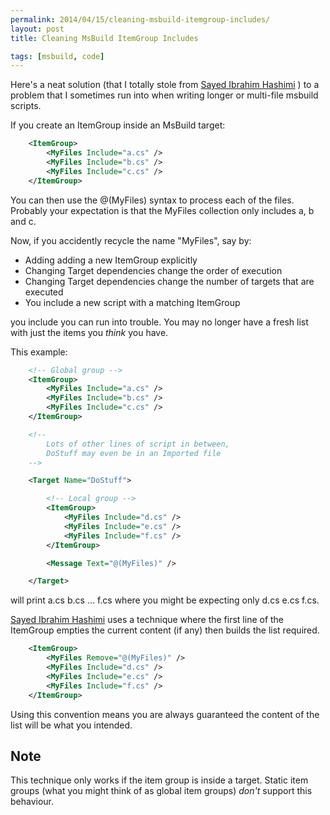 ```yaml
---
permalink: 2014/04/15/cleaning-msbuild-itemgroup-includes/
layout: post
title: Cleaning MsBuild ItemGroup Includes

tags: [msbuild, code]
---
```


Here's a neat solution (that I totally stole from [Sayed Ibrahim Hashimi](http://sedodream.com/) )
to a problem that I sometimes run into when writing longer or multi-file
msbuild scripts.

If you create an ItemGroup inside an MsBuild target:

```xml
    <ItemGroup>
    	<MyFiles Include="a.cs" />
    	<MyFiles Include="b.cs" />
    	<MyFiles Include="c.cs" />
    </ItemGroup>
```

You can then use the @(MyFiles) syntax to process each of the files. Probably
your expectation is that the MyFiles collection only includes a, b and c.

Now, if you accidently recycle the name "MyFiles", say by:

- Adding adding a new ItemGroup explicitly
- Changing Target dependencies change the order of execution
- Changing Target dependencies change the number of targets that are executed
- You include a new script with a matching ItemGroup

you include you can run into trouble. You may no longer have a fresh list
with just the items you _think_ you have.

This example:

```xml
    <!-- Global group -->
    <ItemGroup>
    	<MyFiles Include="a.cs" />
    	<MyFiles Include="b.cs" />
    	<MyFiles Include="c.cs" />
    </ItemGroup>

    <!--
    	Lots of other lines of script in between,
    	DoStuff may even be in an Imported file
    -->

    <Target Name="DoStuff">

    	<!-- Local group -->
    	<ItemGroup>
    		<MyFiles Include="d.cs" />
    		<MyFiles Include="e.cs" />
    		<MyFiles Include="f.cs" />
    	</ItemGroup>

    	<Message Text="@(MyFiles)" />

    </Target>
```

will print a.cs b.cs ... f.cs where you might be expecting only d.cs e.cs f.cs.

[Sayed Ibrahim Hashimi](http://sedodream.com/) uses a technique where the
first line of the ItemGroup empties the current content (if any) then builds
the list required.

```xml
    <ItemGroup>
    	<MyFiles Remove="@(MyFiles)" />
    	<MyFiles Include="d.cs" />
    	<MyFiles Include="e.cs" />
    	<MyFiles Include="f.cs" />
    </ItemGroup>
```

Using this convention means you are always guaranteed the content of the list
will be what you intended.

## Note

This technique only works if the item group is inside a target. Static item groups
(what you might think of as global item groups) _don't_ support this behaviour.
